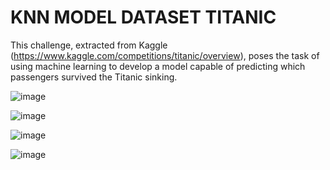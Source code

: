 # KNN MODEL DATASET TITANIC

This challenge, extracted from Kaggle (https://www.kaggle.com/competitions/titanic/overview), poses the task of using machine learning to develop a model capable of predicting which passengers survived the Titanic sinking.

![image](https://github.com/vanessaherrada/TitanicKNN_english_R/assets/163647765/0984990e-8713-4a7b-a578-a33d6fbbba02)

![image](https://github.com/vanessaherrada/TitanicKNN_english_R/assets/163647765/78ce90f2-cfa1-49ec-83f9-346431b4d81f)

![image](https://github.com/vanessaherrada/TitanicKNN_english_R/assets/163647765/7022c27b-b4a2-4db5-9e3e-de4a29737efe)

![image](https://github.com/vanessaherrada/TitanicKNN_english_R/assets/163647765/0f5b9dca-069d-470c-9ecf-1fdc39d4fed5)

